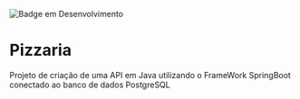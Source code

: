 ![Badge em Desenvolvimento](http://img.shields.io/static/v1?label=STATUS&message=EM%20DESENVOLVIMENTO&color=GREEN&style=for-the-badge)

# Pizzaria
Projeto de criação de uma API em Java utilizando o FrameWork SpringBoot conectado ao banco de dados PostgreSQL
